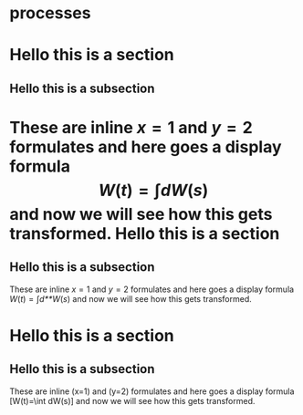 # processes
Hello this is a section
=======================

Hello this is a subsection
--------------------------

These are inline $x=1$ and $y=2$ formulates and here goes a display formula $$W(t)=\int dW(s)$$ and now we will see how this gets transformed.
Hello this is a section
=======================

Hello this is a subsection
--------------------------

These are inline *x* = 1 and *y* = 2 formulates and here goes a display formula
*W*(*t*) = ∫*d**W*(*s*)
 and now we will see how this gets transformed.
# Hello this is a section

## Hello this is a subsection

These are inline \(x=1\) and \(y=2\) formulates and here goes a display formula \[W(t)=\int dW(s)\] and now we will see how this gets transformed.
